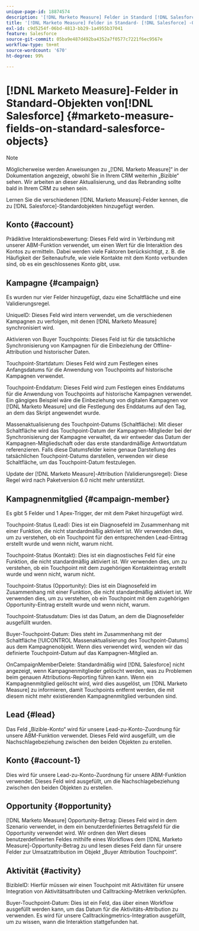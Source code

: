 ```yaml
---
unique-page-id: 18874574
description: '[!DNL Marketo Measure] Felder in Standard [!DNL Salesforce] Objekten - [!DNL Marketo Measure]'
title: '[!DNL Marketo Measure] Felder in Standard- [!DNL Salesforce] -Objekten'
exl-id: c9d5254f-06bd-4813-bb29-1a4955b37041
feature: Salesforce
source-git-commit: 05ba9e487d492ba4352a7f0577c7221f6ec9567e
workflow-type: tm+mt
source-wordcount: '670'
ht-degree: 99%

---
```


# [!DNL Marketo Measure]-Felder in Standard-Objekten von[!DNL Salesforce] {#marketo-measure-fields-on-standard-salesforce-objects}

>[!NOTE]
>
>Möglicherweise werden Anweisungen zu „[!DNL Marketo Measure]“ in der Dokumentation angezeigt, obwohl Sie in Ihrem CRM weiterhin „Bizible“ sehen. Wir arbeiten an dieser Aktualisierung, und das Rebranding sollte bald in Ihrem CRM zu sehen sein.

Lernen Sie die verschiedenen [!DNL Marketo Measure]-Felder kennen, die zu [!DNL Salesforce]-Standardobjekten hinzugefügt werden.

## Konto {#account}

Prädiktive Interaktionsbewertung: Dieses Feld wird in Verbindung mit unserer ABM-Funktion verwendet, um einen Wert für die Interaktion des Kontos zu ermitteln. Dabei werden viele Faktoren berücksichtigt, z. B. die Häufigkeit der Seitenaufrufe, wie viele Kontakte mit dem Konto verbunden sind, ob es ein geschlossenes Konto gibt, usw.

## Kampagne {#campaign}

Es wurden nur vier Felder hinzugefügt, dazu eine Schaltfläche und eine Validierungsregel.

UniqueID: Dieses Feld wird intern verwendet, um die verschiedenen Kampagnen zu verfolgen, mit denen [!DNL Marketo Measure] synchronisiert wird.

Aktivieren von Buyer Touchpoints: Dieses Feld ist für die tatsächliche Synchronisierung von Kampagnen für die Einbeziehung der Offline-Attribution und historischer Daten.

Touchpoint-Startdatum: Dieses Feld wird zum Festlegen eines Anfangsdatums für die Anwendung von Touchpoints auf historische Kampagnen verwendet.

Touchpoint-Enddatum: Dieses Feld wird zum Festlegen eines Enddatums für die Anwendung von Touchpoints auf historische Kampagnen verwendet. Ein gängiges Beispiel wäre die Einbeziehung von digitalen Kampagnen vor [!DNL Marketo Measure] und die Festlegung des Enddatums auf den Tag, an dem das Skript angewendet wurde.

Massenaktualisierung des Touchpoint-Datums (Schaltfläche): Mit dieser Schaltfläche wird das Touchpoint-Datum der Kampagnen-Mitglieder bei der Synchronisierung der Kampagne verwaltet, da wir entweder das Datum der Kampagnen-Mitgliedschaft oder das erste standardmäßige Antwortdatum referenzieren. Falls diese Datumsfelder keine genaue Darstellung des tatsächlichen Touchpoint-Datums darstellen, verwenden wir diese Schaltfläche, um das Touchpoint-Datum festzulegen.

Update der [!DNL Marketo Measure]-Attribution (Validierungsregel): Diese Regel wird nach Paketversion 6.0 nicht mehr unterstützt.

## Kampagnenmitglied {#campaign-member}

Es gibt 5 Felder und 1 Apex-Trigger, der mit dem Paket hinzugefügt wird.

Touchpoint-Status (Lead): Dies ist ein Diagnosefeld im Zusammenhang mit einer Funktion, die nicht standardmäßig aktiviert ist. Wir verwenden dies, um zu verstehen, ob ein Touchpoint für den entsprechenden Lead-Eintrag erstellt wurde und wenn nicht, warum nicht.

Touchpoint-Status (Kontakt): Dies ist ein diagnostisches Feld für eine Funktion, die nicht standardmäßig aktiviert ist. Wir verwenden dies, um zu verstehen, ob ein Touchpoint mit dem zugehörigen Kontakteintrag erstellt wurde und wenn nicht, warum nicht.

Touchpoint-Status (Opportunity): Dies ist ein Diagnosefeld im Zusammenhang mit einer Funktion, die nicht standardmäßig aktiviert ist. Wir verwenden dies, um zu verstehen, ob ein Touchpoint mit dem zugehörigen Opportunity-Eintrag erstellt wurde und wenn nicht, warum.

Touchpoint-Statusdatum: Dies ist das Datum, an dem die Diagnosefelder ausgefüllt wurden.

Buyer-Touchpoint-Datum: Dies steht im Zusammenhang mit der Schaltfläche [!UICONTROL Massenaktualisierung des Touchpoint-Datums] aus dem Kampagnenobjekt. Wenn dies verwendet wird, wenden wir das definierte Touchpoint-Datum auf das Kampagnen-Mitglied an.

OnCampaignMemberDelete: Standardmäßig wird [!DNL Salesforce] nicht angezeigt, wenn Kampagnenmitglieder gelöscht werden, was zu Problemen beim genauen Attributions-Reporting führen kann. Wenn ein Kampagnenmitglied gelöscht wird, wird dies ausgelöst, um [!DNL Marketo Measure] zu informieren, damit Touchpoints entfernt werden, die mit diesem nicht mehr existierenden Kampagnenmitglied verbunden sind.

## Lead {#lead}

Das Feld „Bizible-Konto“ wird für unsere Lead-zu-Konto-Zuordnung für unsere ABM-Funktion verwendet. Dieses Feld wird ausgefüllt, um die Nachschlagebeziehung zwischen den beiden Objekten zu erstellen.

## Konto {#account-1}

Dies wird für unsere Lead-zu-Konto-Zuordnung für unsere ABM-Funktion verwendet. Dieses Feld wird ausgefüllt, um die Nachschlagebeziehung zwischen den beiden Objekten zu erstellen.

## Opportunity {#opportunity}

[!DNL Marketo Measure] Opportunity-Betrag: Dieses Feld wird in dem Szenario verwendet, in dem ein benutzerdefiniertes Betragsfeld für die Opportunity verwendet wird. Wir ordnen den Wert dieses benutzerdefinierten Feldes mithilfe eines Workflows dem [!DNL Marketo Measure]-Opportunity-Betrag zu und lesen dieses Feld dann für unsere Felder zur Umsatzattribution im Objekt „Buyer Attribution Touchpoint“.

## Aktivität {#activity}

BizibleID: Hierfür müssen wir einen Touchpoint mit Aktivitäten für unsere Integration von Aktivitätsattributen und Calltracking-Metriken verknüpfen.

Buyer-Touchpoint-Datum: Dies ist ein Feld, das über einen Workflow ausgefüllt werden kann, um das Datum für die Aktivitäts-Attribution zu verwenden. Es wird für unsere Calltrackingmetrics-Integration ausgefüllt, um zu wissen, wann die Interaktion stattgefunden hat.
